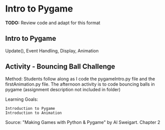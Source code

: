 # Intro to Pygame

**TODO:** Review code and adapt for this format

## Intro to Pygame
Update(), Event Handling, Display, Animation

## Activity - Bouncing Ball Challenge

Method:
	Students follow along as I code the pygameIntro.py file and the firstAnimation.py file. The afternoon activity is to code bouncing balls in pygame (assignment description not included in folder)

Learning Goals:

	Introduction to Pygame
	Introduction to Animation

Source: "Making Games with Python & Pygame" by Al Sweigart. Chapter 2